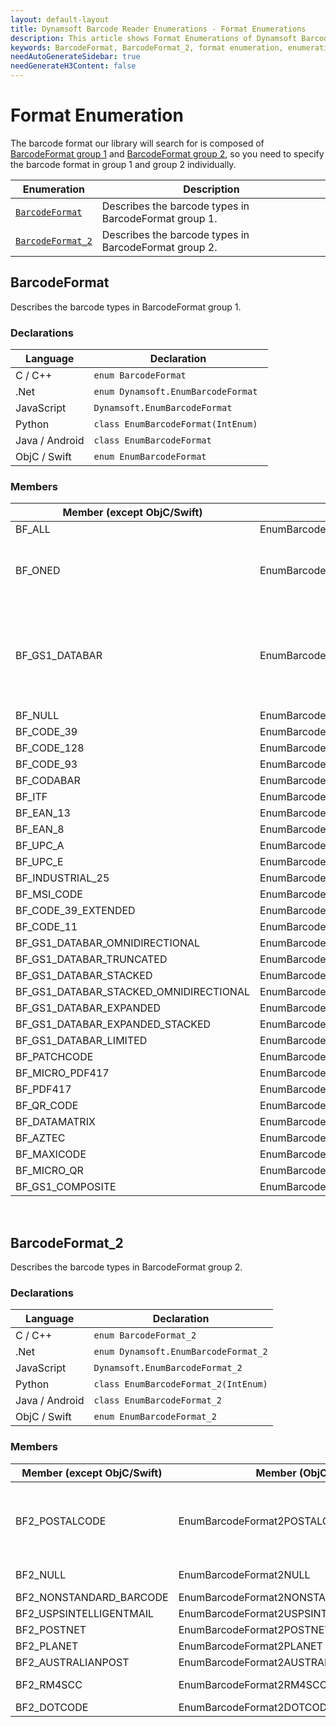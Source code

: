 ```yaml
---
layout: default-layout
title: Dynamsoft Barcode Reader Enumerations - Format Enumerations
description: This article shows Format Enumerations of Dynamsoft Barcode Reader.
keywords: BarcodeFormat, BarcodeFormat_2, format enumeration, enumeration
needAutoGenerateSidebar: true
needGenerateH3Content: false
---
```



# Format Enumeration
The barcode format our library will search for is composed of [BarcodeFormat group 1](#barcodeformat) and [BarcodeFormat group 2](#barcodeformat_2), so you need to specify the barcode format in group 1 and group 2 individually.

  | Enumeration | Description |
  |-------------|-------------|
  | [`BarcodeFormat`](#barcodeformat) | Describes the barcode types in BarcodeFormat group 1. |
  | [`BarcodeFormat_2`](#barcodeformat_2) | Describes the barcode types in BarcodeFormat group 2. |
  



## BarcodeFormat
Describes the barcode types in BarcodeFormat group 1. 

### Declarations
   
| Language | Declaration |
| -------- | ----------- |
| C / C++ | `enum BarcodeFormat` |
| .Net | `enum Dynamsoft.EnumBarcodeFormat ` |
| JavaScript | `Dynamsoft.EnumBarcodeFormat` |
| Python | `class EnumBarcodeFormat(IntEnum)` |
| Java / Android | `class EnumBarcodeFormat` |
| ObjC / Swift | `enum EnumBarcodeFormat` |


### Members
   
| Member (except ObjC/Swift) | Member (ObjC) | Member (Swift) | Value | Description |
| -------------------------- | ------------- | -------------- | ----- | ----------- |
| BF_ALL | EnumBarcodeFormatALL | ALL | 0xFE3FFFFF | All supported formats in [BarcodeFormat group 1](#barcodeformat). |
| BF_ONED | EnumBarcodeFormatONED  | ONED | 0x003007FF | Combined value of BF_CODABAR, BF_CODE_128, BF_CODE_39, BF_CODE_39_Extended, BF_CODE_93, BF_EAN_13, BF_EAN_8, INDUSTRIAL_25, BF_ITF, BF_UPC_A, BF_UPC_E, BF_MSI_CODE, BF_CODE_11. |
| BF_GS1_DATABAR | EnumBarcodeFormatGS1DATABAR | GS1DATABAR | 0x0003F800 | Combined value of BF_GS1_DATABAR_OMNIDIRECTIONAL, BF_GS1_DATABAR_TRUNCATED, BF_GS1_DATABAR_STACKED, BF_GS1_DATABAR_STACKED_OMNIDIRECTIONAL, BF_GS1_DATABAR_EXPANDED, BF_GS1_DATABAR_EXPANDED_STACKED, BF_GS1_DATABAR_LIMITED. |
| BF_NULL | EnumBarcodeFormatNULL | NULL | 0x00 | No barcode format in [BarcodeFormat group 1](#barcodeformat). |
| BF_CODE_39 | EnumBarcodeFormatCODE39 | CODE39 | 0x01 | Code 39 |
| BF_CODE_128 | EnumBarcodeFormatCODE128 | CODE128 | 0x02 | Code 128 |
| BF_CODE_93 | EnumBarcodeFormatCODE93 | CODE93 | 0x04 | Code 93 |
| BF_CODABAR | EnumBarcodeFormatCODABAR | CODABAR | 0x08 | Codabar |
| BF_ITF  | EnumBarcodeFormatITF | ITF | 0x10 | ITF |
| BF_EAN_13 | EnumBarcodeFormatEAN13 | EAN13 | 0x20 | EAN-13 |
| BF_EAN_8 | EnumBarcodeFormatEAN8 | EAN8 | 0x40 | EAN-8 |
| BF_UPC_A | EnumBarcodeFormatUPCA | UPCA | 0x80 | UPC-A |
| BF_UPC_E | EnumBarcodeFormatUPCE | UPCE | 0x100 | UPC-E |
| BF_INDUSTRIAL_25 | EnumBarcodeFormatINDUSTRIAL | INDUSTRIAL | 0x200 | Industrial 2 of 5 |
| BF_MSI_CODE | EnumBarcodeFormatMSICODE | MSICODE | 0x100000 | MSI Code |
| BF_CODE_39_EXTENDED | EnumBarcodeFormatCODE39EXTENDED | CODE39EXTENDED | 0x400 | Code 39 Extended |
| BF_CODE_11 | EnumBarcodeFormatCODE11 | CODE11 | 0x200000 | Code 11 |
| BF_GS1_DATABAR_OMNIDIRECTIONAL | EnumBarcodeFormatGS1DATABAROMNIDIRECTIONAL | GS1DATABAROMNIDIRECTIONAL | 0x800 | GS1 Databar Omnidirectional |
| BF_GS1_DATABAR_TRUNCATED | EnumBarcodeFormatGS1DATABARTRUNCATED | GS1DATABARTRUNCATED | 0x1000 | GS1 Databar Truncated |
| BF_GS1_DATABAR_STACKED | EnumBarcodeFormatGS1DATABARSTACKED | GS1DATABARSTACKED | 0x2000 | GS1 Databar Stacked |
| BF_GS1_DATABAR_STACKED_OMNIDIRECTIONAL | EnumBarcodeFormatGS1DATABARSTACKEDOMNIDIRECTIONAL | GS1DATABARSTACKEDOMNIDIRECTIONAL | 0x4000 | GS1 Databar Stacked Omnidirectional |
| BF_GS1_DATABAR_EXPANDED | EnumBarcodeFormatGS1DATABAREXPANDED | GS1DATABAREXPANDED | 0x8000 | GS1 Databar Expanded |
| BF_GS1_DATABAR_EXPANDED_STACKED | EnumBarcodeFormatGS1DATABAREXPANDEDSTACKED | GS1DATABAREXPANDEDSTACKED | 0x10000 | GS1 Databar Expaned Stacked |
| BF_GS1_DATABAR_LIMITED | EnumBarcodeFormatGS1DATABARLIMITED | GS1DATABARLIMITED | 0x20000 | GS1 Databar Limited |
| BF_PATCHCODE | EnumBarcodeFormatPATCHCODE | PATCHCODE | 0x00040000 | Patch code |
| BF_MICRO_PDF417 | EnumBarcodeFormatMICROPDF417 | MICROPDF417 | 0x00080000 | Micro PDF417 |
| BF_PDF417 | EnumBarcodeFormatPDF417 | PDF417 | 0x02000000 | PDF417 |
| BF_QR_CODE | EnumBarcodeFormatQRCODE | QRCODE| 0x04000000 | QRCode |
| BF_DATAMATRIX | EnumBarcodeFormatDATAMATRIX | DATAMATRIX | 0x08000000 | DataMatrix |
| BF_AZTEC | EnumBarcodeFormatAZTEC | AZTEC | 0x10000000 | AZTEC |
| BF_MAXICODE | EnumBarcodeFormatMAXICODE | MAXICODE | 0x20000000 | MAXICODE |
| BF_MICRO_QR | EnumBarcodeFormatMICROQR | MICROQR | 0x40000000 | Micro QR Code |
| BF_GS1_COMPOSITE | EnumBarcodeFormatGS1COMPOSITE | GS1COMPOSITE | -2147483648 | GS1 Composite Code |



&nbsp;



## BarcodeFormat_2
Describes the barcode types in BarcodeFormat group 2.


### Declarations
   
| Language | Declaration |
| -------- | ----------- |
| C / C++ | `enum BarcodeFormat_2` |
| .Net | `enum Dynamsoft.EnumBarcodeFormat_2` |
| JavaScript | `Dynamsoft.EnumBarcodeFormat_2` |
| Python | `class EnumBarcodeFormat_2(IntEnum)` |
| Java / Android | `class EnumBarcodeFormat_2` |
| ObjC / Swift | `enum EnumBarcodeFormat_2` |


### Members
   
| Member (except ObjC/Swift) | Member (ObjC) | Member (Swift) | Value | Description |
| -------------------------- | ------------- | -------------- | ----- | ----------- |
| BF2_POSTALCODE | EnumBarcodeFormat2POSTALCODE | POSTALCODE | 0x01F00000 | Combined value of BF2_USPSINTELLIGENTMAIL, BF2_POSTNET, BF2_PLANET, BF2_AUSTRALIANPOST, BF2_RM4SCC. |
| BF2_NULL | EnumBarcodeFormat2NULL | NULL | 0x00 | No barcode format in [BarcodeFormat group 2](#barcodeformat_2). |
| BF2_NONSTANDARD_BARCODE | EnumBarcodeFormat2NONSTANDARDBARCODE | NONSTANDARDBARCODE | 0x01 | Nonstandard barcode |
| BF2_USPSINTELLIGENTMAIL | EnumBarcodeFormat2USPSINTELLIGENTMAIL | USPSINTELLIGENTMAIL | 0x00100000 | USPS Intelligent Mail |
| BF2_POSTNET | EnumBarcodeFormat2POSTNET | POSTNET | 0x00200000 | Postnet |
| BF2_PLANET | EnumBarcodeFormat2PLANET | PLANET | 0x00400000 | Planet |
| BF2_AUSTRALIANPOST | EnumBarcodeFormat2AUSTRALIANPOST | AUSTRALIANPOST | 0x00800000 | Australian Post |
| BF2_RM4SCC | EnumBarcodeFormat2RM4SCC | RM4SCC | 0x01000000 | Royal Mail 4-State Customer Barcode |
| BF2_DOTCODE | EnumBarcodeFormat2DOTCODE | DOTCODE | 0x02 | DotCode |

